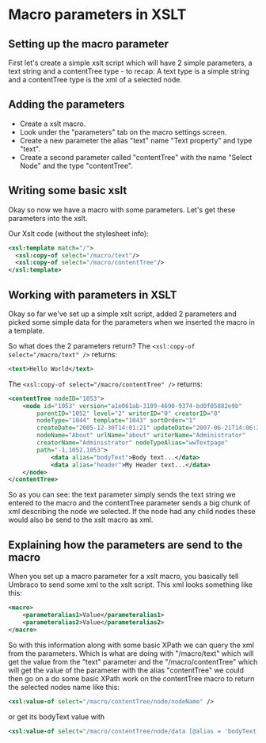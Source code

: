 # Macro parameters in XSLT

## Setting up the macro parameter
First let's create a simple xslt script which will have 2 simple parameters, a text string and a contentTree type - to recap: A text type is a simple string and a contentTree type is the xml of a selected node.

## Adding the parameters
- Create a xslt macro.
- Look under the "parameters" tab on the macro settings screen.
- Create a new parameter the alias "text" name "Text property" and type "text".
- Create a second parameter called "contentTree" with the name "Select Node" and the type "contentTree".
 

## Writing some basic xslt 
Okay so now we have a macro with some parameters. Let's get these parameters into the xslt. 

Our Xslt code (without the stylesheet info):

```xml
<xsl:template match="/">
  <xsl:copy-of select="/macro/text"/>
  <xsl:copy-of select="/macro/contentTree"/> 
</xsl:template>
```

## Working with parameters in XSLT
Okay so far we've set up a simple xslt script, added 2 parameters and picked some simple data for the parameters when we inserted the macro in a template. 

So what does the 2 parameters return?
The `<xsl:copy-of select="/macro/text" />` returns:

```xml
<text>Hello World</text>
```

The `<xsl:copy-of select="/macro/contentTree" />` returns:

```xml
<contentTree nodeID="1053">
    <node id="1053" version="a1e061ab-3109-4690-9374-bd0f05882e9b" 
        parentID="1052" level="2" writerID="0" creatorID="0" 
        nodeType="1044" template="1043" sortOrder="1" 
        createDate="2005-12-30T14:01:21" updateDate="2007-06-21T14:06:32" 
        nodeName="About" urlName="about" writerName="Administrator" 
        creatorName="Administrator" nodeTypeAlias="wwTextpage" 
        path="-1,1052,1053">
            <data alias="bodyText">Body text...</data>
            <data alias="header">My Header text...</data>
    </node>
</contentTree>
```
	
So as you can see: the text parameter simply sends the text string we entered to the macro and the contentTree parameter sends a big chunk of xml describing the node we selected. If the node had any child nodes these would also be send to the xslt macro as xml.

## Explaining how the parameters are send to the macro
When you set up a macro parameter for a xslt macro, you basically tell Umbraco to send some xml to the xslt script. This xml looks something like this: 

```xml
<macro>
    <parameteralias1>Value</parameteralias1>
    <parameteralias2>Value</parameteralias2>
</macro>
```
	
So with this information along with some basic XPath we can query the xml from the parameters. Which is what are doing with "/macro/text" which will get the value from the "text" parameter and the "/macro/contentTree" which will get the value of the parameter with the alias "contentTree" we could then go on a do some basic XPath work on the contentTree macro to return the selected nodes name like this:

```xml
<xsl:value-of select="/macro/contentTree/node/nodeName" />
```

or get its bodyText value with

```xml
<xsl:value-of select="/macro/contentTree/node/data [@alias = 'bodyText']" />
```
